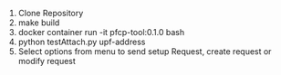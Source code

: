 1. Clone Repository
2. make build
3. docker container run -it pfcp-tool:0.1.0 bash
4. python testAttach.py  upf-address
5. Select options from menu  to send setup Request, create request or modify request 
